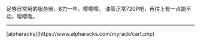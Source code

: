 足够日常用的服务器，8刀一年。嘤嘤嘤。
油管正常720P吧，再往上有一点跑不动。嘤嘤嘤。
<hr>
[alpharacks](https://www.alpharacks.com/myrack/cart.php)

